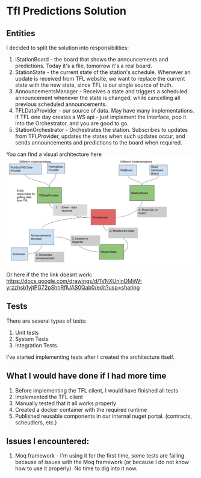# Tfl Predictions Solution


## Entities
I decided to split the solution into responsibilities:

1. IStationBoard - the board that shows the announcements and predictions. Today it's a file, tomorrow it's a real board.
2. StationState - the current state of the station's schedule. Whenever an update is received from TFL website, we want to replace the current state with the new state, since TFL is our single source of truth.
3. AnnouncementsManager - Receives a state and triggers a scheduled announcement whenever the state is changed, while cancelling all previous scheduled announcements.
4. TFLDataProvider - our source of data. May have many implementations. If TFL one day creates a WS api - just implement the interface, pop it into the Orchestrator, and you are good to go.
5. StationOrchestrator - Orchestrates the station. Subscribes to updates from TFLProvider, updates the states when such updates occur, and sends announcements and predictions to the board when required.


You can find a visual architecture here
![alt text](architecture.png "Architecture")

Or here if the the link doesnt work:
https://docs.google.com/drawings/d/1VNXUninDMiiW-yrzzhsb1yjtPG72pShhRflUAS0Qab0/edit?usp=sharing 

## Tests
There are several types of tests:
1. Unit tests
2. System Tests
3. Integration Tests.

I've started implementing tests after I created the architecture itself.

## What I would have done if I had more time
1. Before implementing the TFL client, I would have finished all tests
2. Implemented the TFL client
3. Manually tested that it all works properly
4. Created a docker container with the required runtime
5. Published reusable components in our internal nuget portal. (contracts, scheudlers, etc.)

## Issues I encountered:
1. Moq framework - I'm using it for the first time, some tests are failing because of issues with the Moq framework (or because I do not know how to use it properly). No time to dig into it now.

